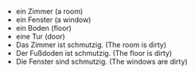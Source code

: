* ein Zimmer (a room)
* ein Fenster (a window)
* ein Boden (floor)
* eine Tur (door)
* Das Zimmer ist schmutzig.  (The room is dirty) 
* Der Fußdoden ist schmutzig. (The floor is dirty) 
* Die Fenster sind schmutzig. (The windows are dirty) 
